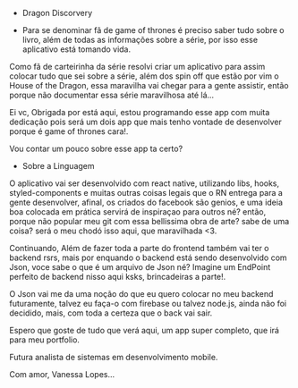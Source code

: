 - Dragon Discorvery

- Para se denominar fã de game of thrones é preciso saber tudo sobre o livro, além de todas as informações sobre a série, por isso esse aplicativo está tomando vida.

Como fã de carteirinha da série resolvi criar um aplicativo para assim colocar tudo que sei sobre a série, além dos spin off que estão por vim o House of the Dragon, essa maravilha vai chegar para a gente assistir, então porque não documentar essa série maravilhosa até lá...

Ei vc, Obrigada por está aqui, estou programando esse app com muita dedicação pois será um dois app que mais tenho vontade de desenvolver porque é game of thrones cara!.

Vou contar um pouco sobre esse app ta certo?

- Sobre a Linguagem 

O aplicativo vai ser desenvolvido com react native, utilizando libs, hooks, styled-components e muitas outras coisas legais que o RN entrega para a gente desenvolver, afinal, os criados do facebook são genios, e uma ideia boa colocada em prática servirá de inspiraçao para outros né? então, porque não popular meu git com essa bellissima obra de arte? sabe de uma coisa? será o meu chodó isso aqui, que maravilhada <3.

Continuando, Além de fazer toda a parte do frontend também vai ter o backend rsrs, mais por enquando o backend está sendo desenvolvido com Json, voce sabe o que é um arquivo de Json né? Imagine um EndPoint perfeito de backend nisso aqui ksks, brincadeiras a parte!.

O Json vai me da uma noção do que eu quero colocar no meu backend futuramente, talvez eu faça-o com firebase ou talvez node.js, ainda não foi decidido, mais, com toda a certeza que o back vai sair.

Espero que goste de tudo que verá aqui, um app super completo, que irá para meu portfolio.

Futura analista de sistemas em desenvolvimento mobile.
 
 Com amor, Vanessa Lopes...
 




